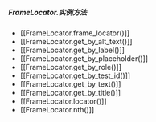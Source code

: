 ##### FrameLocator.实例方法
- [[FrameLocator.frame_locator()]]
- [[FrameLocator.get_by_alt_text()]]
- [[FrameLocator.get_by_label()]]
- [[FrameLocator.get_by_placeholder()]]
- [[FrameLocator.get_by_role()]]
- [[FrameLocator.get_by_test_id()]]
- [[FrameLocator.get_by_text()]]
- [[FrameLocator.get_by_title()]]
- [[FrameLocator.locator()]]
- [[FrameLocator.nth()]]
